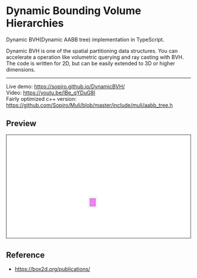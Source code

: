 # Dynamic Bounding Volume Hierarchies
Dynamic BVH(Dynamic AABB tree) implementation in TypeScript.  

Dynamic BVH is one of the spatial partitioning data structures. You can accelerate a operation like volumetric querying and ray casting with BVH. The code is written for 2D, but can be easily extended to 3D or higher dimensions.  

---

Live demo: https://sopiro.github.io/DynamicBVH/  
Video: https://youtu.be/lBe_qYDuG8I  
Fairly optimized c++ version: https://github.com/Sopiro/Muli/blob/master/include/muli/aabb_tree.h  

## Preview
![img](.github/preview.gif)

## Reference
- https://box2d.org/publications/
